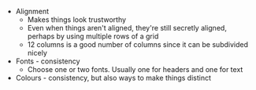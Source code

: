 - Alignment
	- Makes things look trustworthy
	- Even when things aren't aligned, they're still secretly aligned, perhaps by using multiple rows of a grid
	- 12 columns is a good number of columns since it can be subdivided nicely
- Fonts - consistency
	- Choose one or two fonts. Usually one for headers and one for text
- Colours - consistency, but also ways to make things distinct